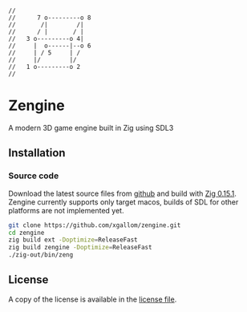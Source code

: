```zig
//
//      7 o---------o 8
//       /|        /|
//      / |       / |
//   3 o---------o 4|
//     |  o------|--o 6
//     | / 5     | /
//     |/        |/
//   1 o---------o 2
//
```

# Zengine

A modern 3D game engine built in Zig using SDL3

## Installation

### Source code

Download the latest source files from [github](https://github.com/xgallom/zengine) and build with [Zig 0.15.1](https://ziglang.org/download/#release-0.15.1).
Zengine currently supports only target macos, builds of SDL for other platforms are not implemented yet.

```bash
git clone https://github.com/xgallom/zengine.git
cd zengine
zig build ext -Doptimize=ReleaseFast
zig build zengine -Doptimize=ReleaseFast
./zig-out/bin/zeng
```

## License

A copy of the license is available in the [license file](LICENSE.md).
